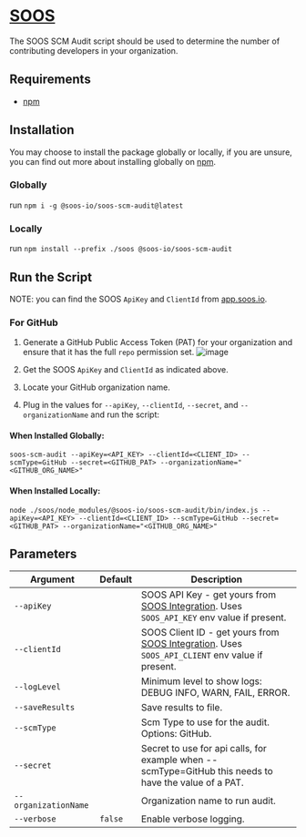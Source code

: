 # [SOOS](https://soos.io/)
The SOOS SCM Audit script should be used to determine the number of contributing developers in your organization.

## Requirements
  - [npm](https://docs.npmjs.com/downloading-and-installing-node-js-and-npm)
  
## Installation
You may choose to install the package globally or locally, if you are unsure, you can find out more about installing globally on [npm](https://docs.npmjs.com/downloading-and-installing-packages-globally).

### Globally
run `npm i -g @soos-io/soos-scm-audit@latest`

### Locally
run `npm install --prefix ./soos @soos-io/soos-scm-audit`

## Run the Script
NOTE: you can find the SOOS `ApiKey` and `ClientId` from [app.soos.io](https://app.soos.io/integrate).

### For GitHub
1. Generate a GitHub Public Access Token (PAT) for your organization and ensure that it has the full `repo` permission set.
![image](https://github.com/soos-io/soos-scm-audit/assets/88005582/4279dc2a-8a96-4e4b-9327-a92b83349313)

2. Get the SOOS `ApiKey` and `ClientId` as indicated above.
3. Locate your GitHub organization name.
4. Plug in the values for `--apiKey`, `--clientId`, `--secret`, and `--organizationName` and run the script:

#### When Installed Globally:
`soos-scm-audit --apiKey=<API_KEY> --clientId=<CLIENT_ID> --scmType=GitHub --secret=<GITHUB_PAT> --organizationName="<GITHUB_ORG_NAME>"`

#### When Installed Locally:
`node ./soos/node_modules/@soos-io/soos-scm-audit/bin/index.js --apiKey=<API_KEY> --clientId=<CLIENT_ID> --scmType=GitHub --secret=<GITHUB_PAT> --organizationName="<GITHUB_ORG_NAME>"`


## Parameters

| Argument                | Default                                   | Description                                                                                                                          |
| ----------------------- | ----------------------------------------- | ------------------------------------------------------------------------------------------------------------------------------------ |
| `--apiKey`              |  | SOOS API Key - get yours from [SOOS Integration](https://app.soos.io/integrate/sca). Uses `SOOS_API_KEY` env value if present.      |
| `--clientId`            |  | SOOS Client ID - get yours from [SOOS Integration](https://app.soos.io/integrate/sca). Uses `SOOS_API_CLIENT` env value if present.                                           |                                                                                       |
| `--logLevel` |  | Minimum level to show logs: DEBUG INFO, WARN, FAIL, ERROR. |
| `--saveResults`         |                                        | Save results to file.
| `--scmType`         |                                        | Scm Type to use for the audit. Options: GitHub.
| `--secret`         |                                        | Secret to use for api calls, for example when --scmType=GitHub this needs to have the value of a PAT.                                                                 |
| `--organizationName`         |                                        | Organization name to run audit.                                                                     |
| `--verbose`             | `false`                                   | Enable verbose logging.                                                                                                             |
